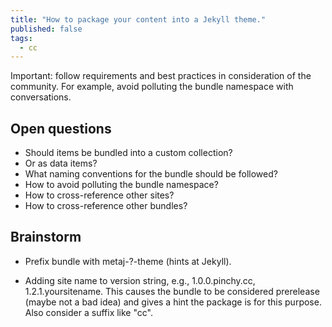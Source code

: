 ```yaml
---
title: "How to package your content into a Jekyll theme."
published: false
tags:
  - cc
---
```


Important: follow requirements and best practices in consideration of the community. For example, avoid polluting the bundle namespace with conversations.

## Open questions

* Should items be bundled into a custom collection?
* Or as data items?
* What naming conventions for the bundle should be followed?
* How to avoid polluting the bundle namespace?
* How to cross-reference other sites?
* How to cross-reference other bundles?

## Brainstorm

* Prefix bundle with metaj-?-theme (hints at Jekyll).

* Adding site name to version string, e.g., 1.0.0.pinchy.cc, 1.2.1.yoursitename. This causes the bundle to be considered prerelease (maybe not a bad idea) and gives a hint the package is for this purpose. Also consider a suffix like "cc".


